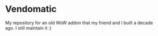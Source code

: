# Vendomatic
My repository for an old WoW addon that my friend and I built a decade ago. I still maintain it :)
